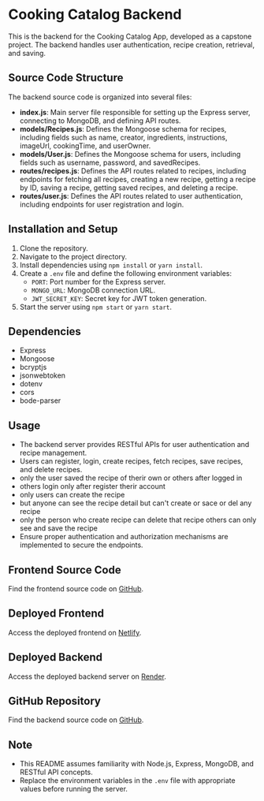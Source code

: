 # Cooking Catalog Backend

This is the backend for the Cooking Catalog App, developed as a capstone project. The backend handles user authentication, recipe creation, retrieval, and saving.

## Source Code Structure

The backend source code is organized into several files:

- **index.js**: Main server file responsible for setting up the Express server, connecting to MongoDB, and defining API routes.
- **models/Recipes.js**: Defines the Mongoose schema for recipes, including fields such as name, creator, ingredients, instructions, imageUrl, cookingTime, and userOwner.
- **models/User.js**: Defines the Mongoose schema for users, including fields such as username, password, and savedRecipes.
- **routes/recipes.js**: Defines the API routes related to recipes, including endpoints for fetching all recipes, creating a new recipe, getting a recipe by ID, saving a recipe, getting saved recipes, and deleting a recipe.
- **routes/user.js**: Defines the API routes related to user authentication, including endpoints for user registration and login.

## Installation and Setup

1. Clone the repository.
2. Navigate to the project directory.
3. Install dependencies using `npm install` or `yarn install`.
4. Create a `.env` file and define the following environment variables:
   - `PORT`: Port number for the Express server.
   - `MONGO_URL`: MongoDB connection URL.
   - `JWT_SECRET_KEY`: Secret key for JWT token generation.
5. Start the server using `npm start` or `yarn start`.

## Dependencies

- Express
- Mongoose
- bcryptjs
- jsonwebtoken
- dotenv
- cors
- bode-parser

## Usage

- The backend server provides RESTful APIs for user authentication and recipe management.
- Users can register, login, create recipes, fetch recipes, save recipes, and delete recipes.
- only the user saved the recipe of therir own or others after logged in
- others login only after register therir account
- only users can create the recipe
- but anyone can see the recipe detail but can't create or sace or del any recipe 
- only the person who create recipe can delete that recipe others can only see and save the recipe
- Ensure proper authentication and authorization mechanisms are implemented to secure the endpoints.

## Frontend Source Code

Find the frontend source code on [GitHub](https://github.com/arivu/client.github.io).

## Deployed Frontend

Access the deployed frontend on [Netlify](https://cookin-catalog.netlify.app/).

## Deployed Backend

Access the deployed backend server on [Render](https://server-578r.onrender.com).

## GitHub Repository

Find the backend source code on [GitHub](https://github.com/arivu/backend.github.io).

## Note

- This README assumes familiarity with Node.js, Express, MongoDB, and RESTful API concepts.
- Replace the environment variables in the `.env` file with appropriate values before running the server.

